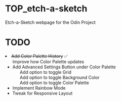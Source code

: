 # TOP_etch-a-sketch
Etch-a-Sketch webpage for the Odin Project

 <h1>TODO</h1>
 <li><s>Add Color Palette History</s> ✅<br>
 <ul>Improve how Color Palette updates <br>
 <li> Add Advanced Settings Button under Color Palette <br>
 <ul> 
  Add option to toggle Grid <br>
  Add option to toggle Background Color <br>
  Add option to toggle Color Palette <br> 
 </ul>
 <li> Implement Rainbow Mode <br>
 <li> Tweak for Responsive Layout <br>
